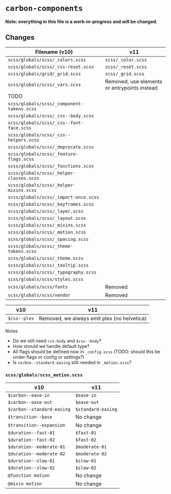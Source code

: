 # `carbon-components`

**Note: everything in this file is a work-in-progress and will be changed.**

## Changes

| Filename (v10)                             | v11                                          |
| ------------------------------------------ | -------------------------------------------- |
| `scss/globals/scss/_colors.scss`           | `scss/_color.scss`                           |
| `scss/globals/scss/_css-reset.scss`        | `scss/_reset.scss`                           |
| `scss/globals/grid/_grid.scss`             | `scss/_grid.scss`                            |
| `scss/globals/scss/_vars.scss`             | Removed, use elements or entrypoints instead |
| TODO                                       |                                              |
| `scss/globals/scss/_component-tokens.scss` |                                              |
| `scss/globals/scss/_css--body.scss`        |                                              |
| `scss/globals/scss/_css--font-face.scss`   |                                              |
| `scss/globals/scss/_css--helpers.scss`     |                                              |
| `scss/globals/scss/_deprecate.scss`        |                                              |
| `scss/globals/scss/_feature-flags.scss`    |                                              |
| `scss/globals/scss/_functions.scss`        |                                              |
| `scss/globals/scss/_helper-classes.scss`   |                                              |
| `scss/globals/scss/_helper-mixins.scss`    |                                              |
| `scss/globals/scss/_import-once.scss`      |                                              |
| `scss/globals/scss/_keyframes.scss`        |                                              |
| `scss/globals/scss/_layer.scss`            |                                              |
| `scss/globals/scss/_layout.scss`           |                                              |
| `scss/globals/scss/_mixins.scss`           |                                              |
| `scss/globals/scss/_motion.scss`           |                                              |
| `scss/globals/scss/_spacing.scss`          |                                              |
| `scss/globals/scss/_theme-tokens.scss`     |                                              |
| `scss/globals/scss/_theme.scss`            |                                              |
| `scss/globals/scss/_tooltip.scss`          |                                              |
| `scss/globals/scss/_typography.scss`       |                                              |
| `scss/globals/scss/styles.scss`            |                                              |
| `scss/globals/scss/fonts`                  | Removed                                      |
| `scss/globals/scss/vendor`                 | Removed                                      |

| v10          | v11                                         |
| ------------ | ------------------------------------------- |
| `$css--plex` | Removed, we always emit plex (no helvetica) |

Notes

- Do we still need `css-body` and `$css--body`?
- How should we handle default type?
- All flags should be defined now in `_config.scss` (TODO: should this be under
  flags or config or settings?)
- Is `carbon--standard-easing` still needed in `_motion.scss`?

### `scss/globals/scss_motion.scss`

| v10                        | v11                |
| -------------------------- | ------------------ |
| `$carbon--ease-in`         | `$ease-in`         |
| `$carbon--ease-out`        | `$ease-out`        |
| `$carbon--standard-easing` | `$standard-easing` |
| `$transition--base`        | No change          |
| `$transition--expansion`   | No change          |
| `$duration--fast-01`       | `$fast-01`         |
| `$duration--fast-02`       | `$fast-02`         |
| `$duration--moderate-01`   | `$moderate-01`     |
| `$duration--moderate-02`   | `$moderate-02`     |
| `$duration--slow-01`       | `$slow-01`         |
| `$duration--slow-02`       | `$slow-02`         |
| `@function motion`         | No change          |
| `@mixin motion`            | No change          |
